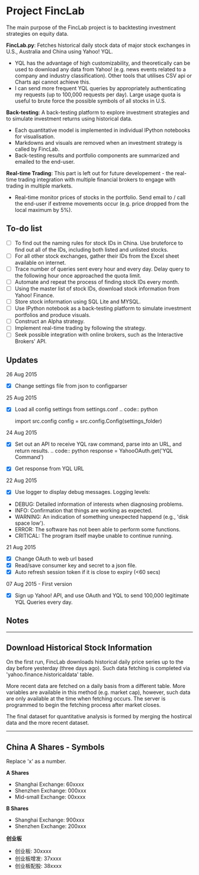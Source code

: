 Project FincLab
==

The main purpose of the FincLab project is to backtesting investment strategies on equity data.

**FincLab.py**: Fetches historical daily stock data of major stock exchanges in U.S., Australia and China using Yahoo! YQL.
- YQL has the advantage of high customizability, and theoretically can be used to download any data from Yahoo! (e.g. news events related to a company and industry classification). Other tools that utilises CSV api or Charts api cannot achieve this.
- I can send more frequent YQL queries by appropriately authenticating my requests (up to 100,000 requests per day). Large usage quota is useful to brute force the possible symbols of all stocks in U.S.

**Back-testing**: A back-testing platform to explore investment strategies and to simulate investment returns using historical data.
- Each quantitative model is implemented in individual IPython notebooks for visualisation.
- Markdowns and visuals are removed when an investment strategy is called by FincLab.
- Back-testing results and portfolio components are summarized and emailed to the end-user.

**Real-time Trading**: This part is left out for future developement - the real-time trading integration with multiple financial brokers to engage with trading in multiple markets.
- Real-time monitor prices of stocks in the portfolio. Send email to / call the end-user if extreme movements occur (e.g. price dropped from the local maximum by 5%).

## To-do list
- [ ] To find out the naming rules for stock IDs in China. Use bruteforce to find out all of the IDs, including both listed and unlisted stocks.
- [ ] For all other stock exchanges, gather their IDs from the Excel sheet available on internet.
- [ ] Trace number of queries sent every hour and every day. Delay query to the following hour once approached the quota limit.
- [ ] Automate and repeat the process of finding stock IDs every month.
- [ ] Using the master list of stock IDs, download stock information from Yahoo! Finance.
- [ ] Store stock information using SQL Lite and MYSQL.
- [ ] Use IPython notebook as a back-testing platform to simulate investment portfolios and produce visuals.
- [ ] Construct an Alpha strategy.
- [ ] Implement real-time trading by following the strategy.
- [ ] Seek possible integration with online brokers, such as the Interactive Brokers' API.

## Updates
26 Aug 2015
- [X] Change settings file from json to configparser

25 Aug 2015
- [X] Load all config settings from settings.conf
.. code:: python

    import src.config
    config = src.config.Config(settings_folder)

24 Aug 2015
- [X] Set out an API to receive YQL raw command, parse into an URL, and return results.
.. code:: python
        response = YahooOAuth.get('YQL Command')
        
- [X] Get response from YQL URL

22 Aug 2015
- [X] Use logger to display debug messages. Logging levels:
 - DEBUG: Detailed information of interests when diagnosing problems.
 - INFO: Confirmation that things are working as expected.
 - WARNING: An indication of something unexpected happend (e.g., 'disk space low').
 - ERROR: The software has not been able to perform some functions.
 - CRITICAL: The program itself maybe unable to continue running.

21 Aug 2015
- [X] Change OAuth to web url based
- [X] Read/save consumer key and secret to a json file.
- [X] Auto refresh session token if it is close to expiry (<60 secs)

07 Aug 2015 - First version
- [X] Sign up Yahoo! API, and use OAuth and YQL to send 100,000 legitimate YQL Queries every day.

## Notes
-------------------------------------
Download Historical Stock Information
-------------------------------------
On the first run, FincLab downloads historical daily price series up to the day before yesterday (three days ago). Such data fetching is completed via 'yahoo.finance.historicaldata' table.

More recent data are fetched on a daily basis from a different table. More variables are available in this method (e.g. market cap), however, such data are only available at the time when fetching occurs. The server is programmed to begin the fetching process after market closes.

The final dataset for quantitative analysis is formed by merging the hostircal data and the more recent dataset.

------------------------
China A Shares - Symbols
------------------------
Replace 'x' as a number.

**A Shares**
- Shanghai Exchange: 60xxxx
- Shenzhen Exchange: 000xxx
- Mid-small Exchange: 00xxxx

**B Shares**
- Shanghai Exchange: 900xxx
- Shenzhen Exchange: 200xxx

**创业板**
- 创业板: 30xxxx
- 创业板增发: 37xxxx
- 创业板配股: 38xxxx
